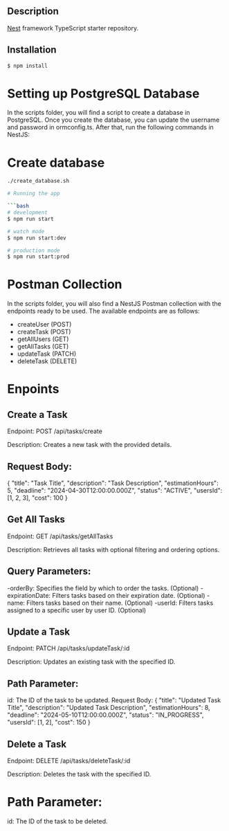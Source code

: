 ## Description

[Nest](https://github.com/nestjs/nest) framework TypeScript starter repository.

## Installation

```bash
$ npm install
```

# Setting up PostgreSQL Database

In the scripts folder, you will find a script to create a database in PostgreSQL. Once you create the database, you can update the username and password in ormconfig.ts. After that, run the following commands in NestJS:

# Create database

````bash
./create_database.sh

# Running the app

```bash
# development
$ npm run start

# watch mode
$ npm run start:dev

# production mode
$ npm run start:prod
````

# Postman Collection

In the scripts folder, you will also find a NestJS Postman collection with the endpoints ready to be used. The available endpoints are as follows:

- createUser (POST)
- createTask (POST)
- getAllUsers (GET)
- getAllTasks (GET)
- updateTask (PATCH)
- deleteTask (DELETE)

# Enpoints

## Create a Task

Endpoint: POST /api/tasks/create

Description: Creates a new task with the provided details.

## Request Body:

{
"title": "Task Title",
"description": "Task Description",
"estimationHours": 5,
"deadline": "2024-04-30T12:00:00.000Z",
"status": "ACTIVE",
"usersId": [1, 2, 3],
"cost": 100
}

## Get All Tasks

Endpoint: GET /api/tasks/getAllTasks

Description: Retrieves all tasks with optional filtering and ordering options.

## Query Parameters:

-orderBy: Specifies the field by which to order the tasks. (Optional)
-expirationDate: Filters tasks based on their expiration date. (Optional)
-name: Filters tasks based on their name. (Optional)
-userId: Filters tasks assigned to a specific user by user ID. (Optional)

## Update a Task

Endpoint: PATCH /api/tasks/updateTask/:id

Description: Updates an existing task with the specified ID.

## Path Parameter:

id: The ID of the task to be updated.
Request Body:
{
"title": "Updated Task Title",
"description": "Updated Task Description",
"estimationHours": 8,
"deadline": "2024-05-10T12:00:00.000Z",
"status": "IN_PROGRESS",
"usersId": [1, 2],
"cost": 150
}

## Delete a Task

Endpoint: DELETE /api/tasks/deleteTask/:id

Description: Deletes the task with the specified ID.

# Path Parameter:

id: The ID of the task to be deleted.
